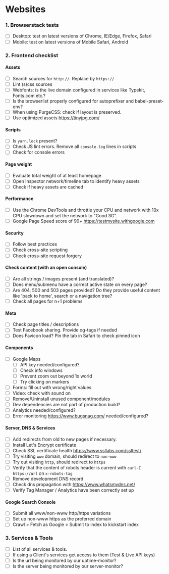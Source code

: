 # Websites

### 1. Browserstack tests
- [ ] Desktop: test on latest versions of Chrome, IE/Edge, Firefox, Safari
- [ ] Mobile: test on latest versions of Mobile Safari, Android

### 2. Frontend checklist

#### Assets
- [ ] Search sources for `http://`. Replace by `https://`
- [ ] Lint (s)css sources
- [ ] Webfonts: is the live domain configured in services like Typekit, Fonts.com etc.?
- [ ] Is the browserlist properly configured for autoprefixer and babel-preset-env?
- [ ] When using PurgeCSS: check if layout is preserved.
- [ ] Use optimized assets https://tinyjpg.com/

#### Scripts
- [ ] Is `yarn.lock` present?
- [ ] Check JS lint errors. Remove all `console.log` lines in scripts
- [ ] Check for console errors

#### Page weight
- [ ] Evaluate total weight of at least homepage
- [ ] Open Inspector network/timeline tab to identify heavy assets 
- [ ] Check if heavy assets are cached 

#### Performance
- [ ] Use the Chrome DevTools and throttle your CPU and network with 10x CPU slowdown and set the network to "Good 3G".
- [ ] Google Page Speed score of 90+ https://testmysite.withgoogle.com

#### Security
- [ ] Follow best practices
- [ ] Check cross-site scripting
- [ ] Check cross-site request forgery

#### Check content (with an open console)
- [ ] Are all strings / images present (and translated)?
- [ ] Does menu/submenu have a correct active state on every page?
- [ ] Are 404, 500 and 503 pages provided? Do they provide useful content like 'back to home', search or a navigation tree?
- [ ] Check all pages for n+1 problems

#### Meta
- [ ] Check page titles / descriptions
- [ ] Test Facebook sharing. Provide og-tags if needed
- [ ] Does Favicon load? Pin the tab in Safari to check pinned icon

#### Components
- [ ] Google Maps
    - [ ] API key needed/configured?
    - [ ] Check info windows
    - [ ] Prevent zoom out beyond 1x world
    - [ ] Try clicking on markers
- [ ] Forms: fill out with wrong/right values
- [ ] Video: check with sound on
- [ ] Remove/Uninstall unused component/modules
- [ ] Dev dependencies are not part of production build?
- [ ] Analytics needed/configured?
- [ ] Error monitoring https://www.bugsnag.com/ needed/configured?

#### Server, DNS & Services
- [ ] Add redirects from old to new pages if necessary.
- [ ] Install Let's Encrypt certificate
- [ ] Check SSL certificate health https://www.ssllabs.com/ssltest/
- [ ] Try visiting `www` domain, should redirect to `non-www`
- [ ] Try out visiting `http`, should redirect to `https`
- [ ] Verify that the content of robots header is current with `curl-I https://url` on `x-robots-tag`
- [ ] Remove development DNS record
- [ ] Check dns propagation with https://www.whatsmydns.net/
- [ ] Verify Tag Manager / Analytics have been correctly set up

#### Google Search Console
- [ ] Submit all www/non-www http/https variations
- [ ] Set up non-www https as the preferred domain 
- [ ] Crawl > Fetch as Google > Submit to index to kickstart index

### 3. Services & Tools
- [ ] List of all services & tools.
- [ ] If using a Client's services get access to them (Test & Live API keys)
- [ ] Is the url being monitored by our uptime-monitor?
- [ ] Is the server being monitored by our server-monitor?